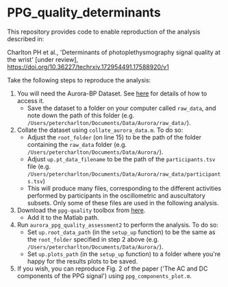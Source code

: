 # PPG_quality_determinants

This repository provides code to enable reproduction of the analysis described in:

Charlton PH et al., 'Determinants of photoplethysmography signal quality at the wrist' [under review], https://doi.org/10.36227/techrxiv.172954491.17588920/v1

Take the following steps to reproduce the analysis:
1. You will need the Aurora-BP Dataset. See [here](https://github.com/microsoft/aurorabp-sample-data) for details of how to access it.
   - Save the dataset to a folder on your computer called `raw_data`, and note down the path of this folder (e.g. `/Users/petercharlton/Documents/Data/Aurora/raw_data/`).
2. Collate the dataset using `collate_aurora_data.m`. To do so:
   - Adjust the `root_folder` (on line 15) to be the path of the folder containing the `raw_data` folder (e.g. `/Users/petercharlton/Documents/Data/Aurora/`).
   - Adjust `up.pt_data_filename` to be the path of the `participants.tsv` file (e.g. `/Users/petercharlton/Documents/Data/Aurora/raw_data/participants.tsv`)
   - This will produce many files, corresponding to the different activities performed by participants in the oscillometric and auscultatory subsets. Only some of these files are used in the following analysis.
3. Download the `ppg-quality` toolbox from [here](https://ppg-quality.readthedocs.io/).
   - Add it to the Matlab path.
4. Run `aurora_ppg_quality_assessment2` to perform the analysis. To do so:
   - Set `up.root_data_path` (in the `setup_up` function) to be the same as the `root_folder` specified in step 2 above (e.g. `/Users/petercharlton/Documents/Data/Aurora/`).
   - Set `up.plots_path` (in the `setup_up` function) to a folder where you're happy for the results plots to be saved.
5. If you wish, you can reproduce Fig. 2 of the paper ('The AC and DC components of the PPG signal') using `ppg_components_plot.m`.
